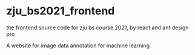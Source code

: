 # zju_bs2021_frontend

the frontend source code for zju bs course 2021, by react and ant design pro



A website for image data annotation for machine learning
